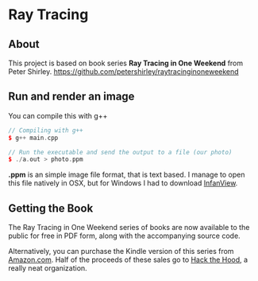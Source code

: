 # Ray Tracing

## About

This project is based on book series **Ray Tracing in One Weekend** from Peter Shirley.
https://github.com/petershirley/raytracinginoneweekend

## Run and render an image

You can compile this with g++

```cpp
// Compiling with g++
$ g++ main.cpp

// Run the executable and send the output to a file (our photo)
$ ./a.out > photo.ppm
```

**.ppm** is an simple image file format, that is text based.
I manage to open this file natively in OSX, but for Windows I had to download [InfanView](https://www.irfanview.com/).

## Getting the Book

The Ray Tracing in One Weekend series of books are now available to the public for free in PDF form, along with the accompanying source code.

Alternatively, you can purchase the Kindle version of this series from [Amazon.com](https://amazon.com/dp/B01B5AODD8). Half of the proceeds of these sales go to [Hack the Hood](https://hackthehood.org/), a really neat organization.
